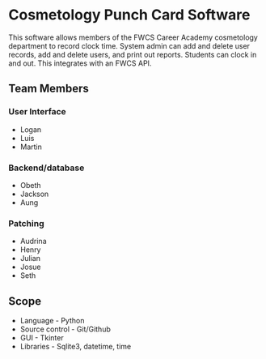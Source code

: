# Cosmetology Punch Card Software

This software allows members of the FWCS Career Academy cosmetology department to record clock time.
System admin can add and delete user records, add and delete users, and print out reports.
Students can clock in and out. This integrates with an FWCS API.


## Team Members
### User Interface
* Logan
* Luis
* Martin

### Backend/database
* Obeth
* Jackson
* Aung

### Patching
* Audrina
* Henry
* Julian
* Josue
* Seth


## Scope
* Language - Python
* Source control - Git/Github
* GUI - Tkinter
* Libraries - Sqlite3, datetime, time
